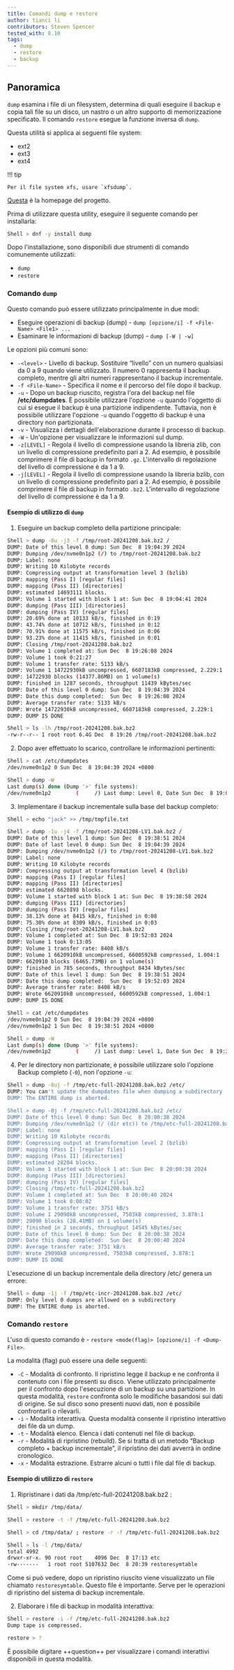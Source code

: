 ```yaml
---
title: Comandi dump e restore
author: tianci li
contributors: Steven Spencer
tested_with: 8.10
tags:
  - dump
  - restore
  - backup
---
```


## Panoramica

`dump` esamina i file di un filesystem, determina di quali eseguire il backup e copia tali file su un disco, un nastro o un altro supporto di memorizzazione specificato. Il comando `restore` esegue la funzione inversa di `dump`.

Questa utilità si applica ai seguenti file system:

- ext2
- ext3
- ext4

!!! tip

```
Per il file system xfs, usare `xfsdump`.
```

[Questa](https://dump.sourceforge.io/) è la homepage del progetto.

Prima di utilizzare questa utility, eseguire il seguente comando per installarla:

```bash
Shell > dnf -y install dump
```

Dopo l'installazione, sono disponibili due strumenti di comando comunemente utilizzati:

- `dump`
- `restore`

### Comando `dump`

Questo comando può essere utilizzato principalmente in due modi:

- Eseguire operazioni di backup (dump) - `dump [opzione/i] -f <File-Name> <File1> ...`
- Esaminare le informazioni di backup (dump) - `dump [-W | -w]`

Le opzioni più comuni sono:

- `-<level>` - Livello di backup. Sostituire “livello” con un numero qualsiasi da 0 a 9 quando viene utilizzato. Il numero 0 rappresenta il backup completo, mentre gli altri numeri rappresentano il backup incrementale.
- `-f <File-Name>` - Specifica il nome e il percorso del file dopo il backup.
- `-u` - Dopo un backup riuscito, registra l'ora del backup nel file **/etc/dumpdates**. È possibile utilizzare l'opzione `-u` quando l'oggetto di cui si esegue il backup è una partizione indipendente. Tuttavia, non è possibile utilizzare l'opzione `-u` quando l'oggetto di backup è una directory non partizionata.
- `-v` - Visualizza i dettagli dell'elaborazione durante il processo di backup.
- `-W` - Un'opzione per visualizzare le informazioni sul dump.
- `-z[LEVEL]` - Regola il livello di compressione usando la libreria zlib, con un livello di compressione predefinito pari a 2. Ad esempio, è possibile comprimere il file di backup in formato `.gz`. L'intervallo di regolazione del livello di compressione è da 1 a 9.
- `-j[LEVEL]` - Regola il livello di compressione usando la libreria bzlib, con un livello di compressione predefinito pari a 2. Ad esempio, è possibile comprimere il file di backup in formato `.bz2`. L'intervallo di regolazione del livello di compressione è da 1 a 9.

#### Esempio di utilizzo di `dump`

1. Eseguire un backup completo della partizione principale:

  ```bash
  Shell > dump -0u -j3 -f /tmp/root-20241208.bak.bz2 /
  DUMP: Date of this level 0 dump: Sun Dec  8 19:04:39 2024
  DUMP: Dumping /dev/nvme0n1p2 (/) to /tmp/root-20241208.bak.bz2
  DUMP: Label: none
  DUMP: Writing 10 Kilobyte records
  DUMP: Compressing output at transformation level 3 (bzlib)
  DUMP: mapping (Pass I) [regular files]
  DUMP: mapping (Pass II) [directories]
  DUMP: estimated 14693111 blocks.
  DUMP: Volume 1 started with block 1 at: Sun Dec  8 19:04:41 2024
  DUMP: dumping (Pass III) [directories]
  DUMP: dumping (Pass IV) [regular files]
  DUMP: 20.69% done at 10133 kB/s, finished in 0:19
  DUMP: 43.74% done at 10712 kB/s, finished in 0:12
  DUMP: 70.91% done at 11575 kB/s, finished in 0:06
  DUMP: 93.23% done at 11415 kB/s, finished in 0:01
  DUMP: Closing /tmp/root-20241208.bak.bz2
  DUMP: Volume 1 completed at: Sun Dec  8 19:26:08 2024
  DUMP: Volume 1 took 0:21:27
  DUMP: Volume 1 transfer rate: 5133 kB/s
  DUMP: Volume 1 14722930kB uncompressed, 6607183kB compressed, 2.229:1
  DUMP: 14722930 blocks (14377.86MB) on 1 volume(s)
  DUMP: finished in 1287 seconds, throughput 11439 kBytes/sec
  DUMP: Date of this level 0 dump: Sun Dec  8 19:04:39 2024
  DUMP: Date this dump completed:  Sun Dec  8 19:26:08 2024
  DUMP: Average transfer rate: 5133 kB/s
  DUMP: Wrote 14722930kB uncompressed, 6607183kB compressed, 2.229:1
  DUMP: DUMP IS DONE

  Shell > ls -lh /tmp/root-20241208.bak.bz2
  -rw-r--r-- 1 root root 6.4G Dec  8 19:26 /tmp/root-20241208.bak.bz2
  ```

2. Dopo aver effettuato lo scarico, controllare le informazioni pertinenti:

  ```bash
  Shell > cat /etc/dumpdates
  /dev/nvme0n1p2 0 Sun Dec  8 19:04:39 2024 +0800

  Shell > dump -W
  Last dump(s) done (Dump '>' file systems):
  /dev/nvme0n1p2        (     /) Last dump: Level 0, Date Sun Dec  8 19:04:39 2024
  ```

3. Implementare il backup incrementale sulla base del backup completo:

  ```bash
  Shell > echo "jack" >> /tmp/tmpfile.txt

  Shell > dump -1u -j4 -f /tmp/root-20241208-LV1.bak.bz2 /
  DUMP: Date of this level 1 dump: Sun Dec  8 19:38:51 2024
  DUMP: Date of last level 0 dump: Sun Dec  8 19:04:39 2024
  DUMP: Dumping /dev/nvme0n1p2 (/) to /tmp/root-20241208-LV1.bak.bz2
  DUMP: Label: none
  DUMP: Writing 10 Kilobyte records
  DUMP: Compressing output at transformation level 4 (bzlib)
  DUMP: mapping (Pass I) [regular files]
  DUMP: mapping (Pass II) [directories]
  DUMP: estimated 6620898 blocks.
  DUMP: Volume 1 started with block 1 at: Sun Dec  8 19:38:58 2024
  DUMP: dumping (Pass III) [directories]
  DUMP: dumping (Pass IV) [regular files]
  DUMP: 38.13% done at 8415 kB/s, finished in 0:08
  DUMP: 75.30% done at 8309 kB/s, finished in 0:03
  DUMP: Closing /tmp/root-20241208-LV1.bak.bz2
  DUMP: Volume 1 completed at: Sun Dec  8 19:52:03 2024
  DUMP: Volume 1 took 0:13:05
  DUMP: Volume 1 transfer rate: 8408 kB/s
  DUMP: Volume 1 6620910kB uncompressed, 6600592kB compressed, 1.004:1
  DUMP: 6620910 blocks (6465.73MB) on 1 volume(s)
  DUMP: finished in 785 seconds, throughput 8434 kBytes/sec
  DUMP: Date of this level 1 dump: Sun Dec  8 19:38:51 2024
  DUMP: Date this dump completed:  Sun Dec  8 19:52:03 2024
  DUMP: Average transfer rate: 8408 kB/s
  DUMP: Wrote 6620910kB uncompressed, 6600592kB compressed, 1.004:1
  DUMP: DUMP IS DONE

  Shell > cat /etc/dumpdates
  /dev/nvme0n1p2 0 Sun Dec  8 19:04:39 2024 +0800
  /dev/nvme0n1p2 1 Sun Dec  8 19:38:51 2024 +0800

  Shell > dump -W
  Last dump(s) done (Dump '>' file systems):
  /dev/nvme0n1p2        (     /) Last dump: Level 1, Date Sun Dec  8 19:38:51 2024
  ```

4. Per le directory non partizionate, è possibile utilizzare solo l'opzione Backup completo (`-0`), non l'opzione `-u`:

  ```bash
  Shell > dump -0uj -f /tmp/etc-full-20241208.bak.bz2 /etc/
  DUMP: You can't update the dumpdates file when dumping a subdirectory
  DUMP: The ENTIRE dump is aborted.

  Shell > dump -0j -f /tmp/etc-full-20241208.bak.bz2 /etc/
  DUMP: Date of this level 0 dump: Sun Dec  8 20:00:38 2024
  DUMP: Dumping /dev/nvme0n1p2 (/ (dir etc)) to /tmp/etc-full-20241208.bak.bz2
  DUMP: Label: none
  DUMP: Writing 10 Kilobyte records
  DUMP: Compressing output at transformation level 2 (bzlib)
  DUMP: mapping (Pass I) [regular files]
  DUMP: mapping (Pass II) [directories]
  DUMP: estimated 28204 blocks.
  DUMP: Volume 1 started with block 1 at: Sun Dec  8 20:00:38 2024
  DUMP: dumping (Pass III) [directories]
  DUMP: dumping (Pass IV) [regular files]
  DUMP: Closing /tmp/etc-full-20241208.bak.bz2
  DUMP: Volume 1 completed at: Sun Dec  8 20:00:40 2024
  DUMP: Volume 1 took 0:00:02
  DUMP: Volume 1 transfer rate: 3751 kB/s
  DUMP: Volume 1 29090kB uncompressed, 7503kB compressed, 3.878:1
  DUMP: 29090 blocks (28.41MB) on 1 volume(s)
  DUMP: finished in 2 seconds, throughput 14545 kBytes/sec
  DUMP: Date of this level 0 dump: Sun Dec  8 20:00:38 2024
  DUMP: Date this dump completed:  Sun Dec  8 20:00:40 2024
  DUMP: Average transfer rate: 3751 kB/s
  DUMP: Wrote 29090kB uncompressed, 7503kB compressed, 3.878:1
  DUMP: DUMP IS DONE
  ```

  L'esecuzione di un backup incrementale della directory /etc/ genera un errore:

  ```bash
  Shell > dump -1j -f /tmp/etc-incr-20241208.bak.bz2 /etc/
  DUMP: Only level 0 dumps are allowed on a subdirectory
  DUMP: The ENTIRE dump is aborted.
  ```

### Comando `restore`

L'uso di questo comando è - `restore <mode(flag)> [opzione/i] -f <Dump-File>`.

La modalità (flag) può essere una delle seguenti:

- `-C` - Modalità di confronto. Il ripristino legge il backup e ne confronta il contenuto con i file presenti su disco. Viene utilizzato principalmente per il confronto dopo l'esecuzione di un backup su una partizione. In questa modalità, `restore` confronta solo le modifiche basandosi sui dati di origine. Se sul disco sono presenti nuovi dati, non è possibile confrontarli o rilevarli.
- `-i` - Modalità interattiva. Questa modalità consente il ripristino interattivo dei file da un dump.
- `-t` - Modalità elenco. Elenca i dati contenuti nel file di backup.
- `-r` - Modalità di ripristino (rebuild). Se si tratta di un metodo “Backup completo + backup incrementale”, il ripristino dei dati avverrà in ordine cronologico.
- `-x` - Modalità estrazione. Estrarre alcuni o tutti i file dal file di backup.

#### Esempio di utilizzo di `restore`

1. Ripristinare i dati da /tmp/etc-full-20241208.bak.bz2 :

  ```bash
  Shell > mkdir /tmp/data/

  Shell > restore -t -f /tmp/etc-full-20241208.bak.bz2

  Shell > cd /tmp/data/ ; restore -r -f /tmp/etc-full-20241208.bak.bz2

  Shell > ls -l /tmp/data/
  total 4992
  drwxr-xr-x. 90 root root    4096 Dec  8 17:13 etc
  -rw-------   1 root root 5107632 Dec  8 20:39 restoresymtable
  ```

  Come si può vedere, dopo un ripristino riuscito viene visualizzato un file chiamato `restoresymtable`. Questo file è importante. Serve per le operazioni di ripristino del sistema di backup incrementale.

2. Elaborare i file di backup in modalità interattiva:

  ```bash
  Shell > restore -i -f /tmp/etc-full-20241208.bak.bz2
  Dump tape is compressed.

  restore > ?
  ```

  È possibile digitare ++question++ per visualizzare i comandi interattivi disponibili in questa modalità.
